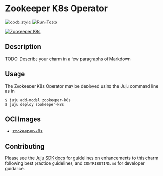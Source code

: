 <!-- Copyright 2021 Canonical Ltd.
See LICENSE file for licensing details. -->

# Zookeeper K8s Operator

[![code style](https://img.shields.io/badge/code%20style-black-000000.svg)](https://github.com/psf/black/tree/main)
[![Run-Tests](https://github.com/gh-user/zookeeper-k8s-operator/actions/workflows/ci.yaml/badge.svg)](https://github.com/gh-user/zookeeper-k8s-operator/actions/workflows/ci.yaml)


[![Zookeeper K8s](https://charmhub.io/zookeeper-k8s/badge.svg)](https://charmhub.io/zookeeper-k8s)

## Description

TODO: Describe your charm in a few paragraphs of Markdown


## Usage

The Zookeeper K8s Operator may be deployed using the Juju command line as in

```shell
$ juju add-model zookeeper-k8s
$ juju deploy zookeeper-k8s
```

## OCI Images

- [zookeeper-k8s](<image_url>)

## Contributing

Please see the [Juju SDK docs](https://juju.is/docs/sdk) for guidelines
on enhancements to this charm following best practice guidelines, and
`CONTRIBUTING.md` for developer guidance.
